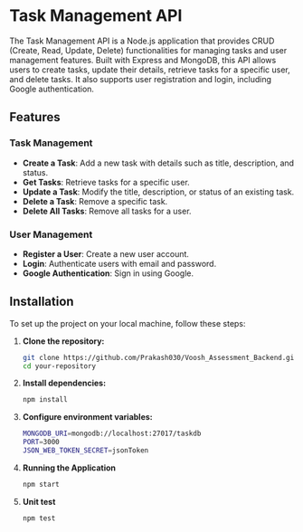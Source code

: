 # Task Management API

The Task Management API is a Node.js application that provides CRUD (Create, Read, Update, Delete) functionalities for managing tasks and user management features. Built with Express and MongoDB, this API allows users to create tasks, update their details, retrieve tasks for a specific user, and delete tasks. It also supports user registration and login, including Google authentication.

## Features

### Task Management
- **Create a Task**: Add a new task with details such as title, description, and status.
- **Get Tasks**: Retrieve tasks for a specific user.
- **Update a Task**: Modify the title, description, or status of an existing task.
- **Delete a Task**: Remove a specific task.
- **Delete All Tasks**: Remove all tasks for a user.

### User Management
- **Register a User**: Create a new user account.
- **Login**: Authenticate users with email and password.
- **Google Authentication**: Sign in using Google.

## Installation

To set up the project on your local machine, follow these steps:

1. **Clone the repository:**

   ```bash
   git clone https://github.com/Prakash030/Voosh_Assessment_Backend.git
   cd your-repository

2. **Install dependencies:**

    ```bash
    npm install

3. **Configure environment variables:**

    ```bash
    MONGODB_URI=mongodb://localhost:27017/taskdb
    PORT=3000
    JSON_WEB_TOKEN_SECRET=jsonToken

4. **Running the Application**

    ```bash
    npm start

5. **Unit test**

    ```bash
    npm test
